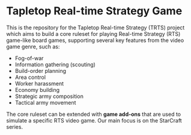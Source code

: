 # Tapletop Real-time Strategy Game

This is the repository for the Tapletop Real-time Strategy (TRTS) project which aims to build a core ruleset for playing Real-time Strategy (RTS) game-like board games, supporting several key features from the video game genre, such as: 

- Fog-of-war
- Information gathering (scouting)
- Build-order planning
- Area control
- Worker harassment
- Economy building
- Strategic army composition
- Tactical army movement

The core ruleset can be extended with **game add-ons** that are used to simulate a specific RTS video game. Our main focus is on the StarCraft series.

